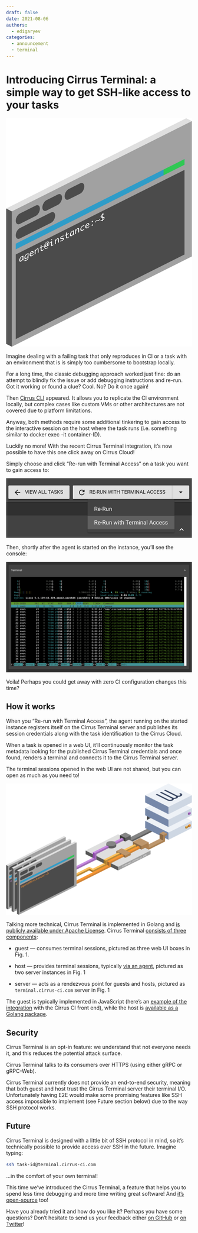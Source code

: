 ```yaml
---
draft: false
date: 2021-08-06
authors:
  - edigaryev
categories:
  - announcement
  - terminal
---
```


# Introducing Cirrus Terminal: a simple way to get SSH-like access to your tasks

![](/blog/images/terminal.png)

Imagine dealing with a failing task that only reproduces in CI or a task with an environment that is is simply too cumbersome to bootstrap locally.

For a long time, the classic debugging approach worked just fine: do an attempt to blindly fix the issue or add debugging instructions and re-run. Got it working or found a clue? Cool. No? Do it once again!

Then [Cirrus CLI](https://github.com/cirruslabs/cirrus-cli) appeared. It allows you to replicate the CI environment locally, but complex cases like custom VMs or other architectures are not covered due to platform limitations.

Anyway, both methods require some additional tinkering to gain access to the interactive session on the host where the task runs (i.e. something similar to docker exec -it container-ID).

Luckily no more! With the recent Cirrus Terminal integration, it’s now possible to have this one click away on Cirrus Cloud!

<!-- more -->

Simply choose and click “Re-run with Terminal Access” on a task you want to gain access to:

![](/blog/images/terminal-re-run.png)

Then, shortly after the agent is started on the instance, you’ll see the console:

![](/blog/images/terminal-ui.png)

Voila! Perhaps you could get away with zero CI configuration changes this time?

## How it works

When you “Re-run with Terminal Access”, the agent running on the started instance registers itself on the Cirrus Terminal server and publishes its session credentials along with the task identification to the Cirrus Cloud.

When a task is opened in a web UI, it’ll continuously monitor the task metadata looking for the published Cirrus Terminal credentials and once found, renders a terminal and connects it to the Cirrus Terminal server.

The terminal sessions opened in the web UI are not shared, but you can open as much as you need to!

![](/blog/images/terminal-schema.png)

Talking more technical, Cirrus Terminal is implemented in Golang and [is publicly available under Apache License](https://github.com/cirruslabs/terminal). Cirrus Terminal [consists of three components](https://github.com/cirruslabs/terminal#architecture):

* guest — consumes terminal sessions, pictured as three web UI boxes in Fig. 1.

* host — provides terminal sessions, typically [via an agent](https://github.com/cirruslabs/cirrus-ci-agent), pictured as two server instances in Fig. 1

* server — acts as a rendezvous point for guests and hosts, pictured as `terminal.cirrus-ci.com` server in Fig. 1

The guest is typically implemented in JavaScript (here’s an [example of the integration](https://github.com/cirruslabs/cirrus-ci-web/pull/384) with the Cirrus CI front end), while the host is [available as a Golang package](https://github.com/cirruslabs/terminal/tree/main/pkg/host).

## Security

Cirrus Terminal is an opt-in feature: we understand that not everyone needs it, and this reduces the potential attack surface.

Cirrus Terminal talks to its consumers over HTTPS (using either gRPC or gRPC-Web).

Cirrus Terminal currently does not provide an end-to-end security, meaning that both guest and host trust the Cirrus Terminal server their terminal I/O. Unfortunately having E2E would make some promising features like SSH access impossible to implement (see Future section below) due to the way SSH protocol works.

## Future

Cirrus Terminal is designed with a little bit of SSH protocol in mind, so it’s technically possible to provide access over SSH in the future. Imagine typing:

```bash
ssh task-id@terminal.cirrus-ci.com
```

…in the comfort of your own terminal!

This time we’ve introduced the Cirrus Terminal, a feature that helps you to spend less time debugging and more time writing great software! And [it’s open-source](https://github.com/cirruslabs/terminal) too!

Have you already tried it and how do you like it? Perhaps you have some questions? Don’t hesitate to send us your feedback either [on GitHub](https://github.com/cirruslabs/cirrus-ci-docs/issues/new/choose) or [on Twitter](https://twitter.com/cirrus_labs)!
